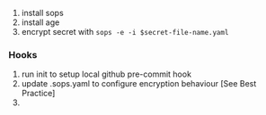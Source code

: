 1. install sops
2. install age
3. encrypt secret with ```sops -e -i $secret-file-name.yaml```

### Hooks
1. run init to setup local github pre-commit hook
2. update .sops.yaml to configure encryption behaviour [See Best Practice]
3. 